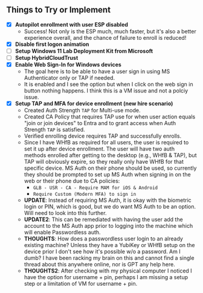 ## Things to Try or Implement
- [x] **Autopilot enrollment with user ESP disabled**
    - Success! Not only is the ESP much, much faster, but it's also a better experience overall, and the chance of failure to enroll is reduced!
- [x] **Disable first logon animation**
- [ ] **Setup Windows 11 Lab Deployment Kit from Microsoft**
- [ ] **Setup HybridCloudTrust**
- [x] **Enable Web Sign-In for Windows devices**
    - The goal here is to be able to have a user sign in using MS Authenticator only or TAP if needed.
    - It is enabled and I see the option but when I click on the web sign in button nothing happens. I think this is a VM issue and not a polciy issue.
- [x] **Setup TAP and MFA for device enrollment (new hire scenario)**
    - Created Auth Strength `TAP` for Multi-use mode.
    - Created CA Policy that requires TAP use for when user action equals "join or join devices" to Entra and to grant access when Auth Strength `TAP` is satisfied.
    - Verified enrolling device requires TAP and successfully enrolls. 
    - Since I have WHfB as required for all users, the user is required to set it up after device enrollment. The user will have two auth methods enrolled after getting to the desktop (e.g., WHfB & TAP), but TAP will obviously expire, so they really only have WHfB for that specific device. MS Auth on their phone should be used, so currently they should be prompted to set up MS Auth when signing in on the web or their phone due to CA policies:
        - `GLB - USR - CA - Require MAM for iOS & Android`
        - `Require Custom (Modern MFA) to sign in`
    - **UPDATE**: Instead of requiring MS Auth, it is okay with the biometric login or PIN, which is good, but we do want MS Auth to be an option. Will need to look into this further.
    - **UPDATE2**: This can be remediated with having the user add the account to the MS Auth app prior to logging into the machine which will enable Passwordless auth.
    - **THOUGHTS**: How does a passwordless user login to an already existing machine? Unless they have a YubiKey or WHfB setup on the device prior I don't see how it's possible w/o a password. Am I dumb? I have been racking my brain on this and cannot find a single thread about this anywhere online, nor is GPT any help here.
    - **THOUGHTS2**: After checking with my physical computer I noticed I have the option for username + pin, perhaps I am missing a setup step or a limitation of VM for username + pin. 
